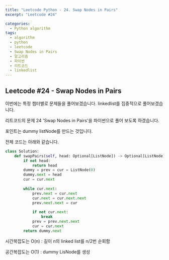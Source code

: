```yaml
---
title: "Leetcode Python - 24. Swap Nodes in Pairs"
excerpt: "Leetcode #24"

categories:
  - Python algorithm
tags:
  - algorithm
  - python
  - leetcode
  - Swap Nodes in Pairs
  - 알고리즘
  - 파이썬
  - 리트코드
  - linkedlist
---
```


## Leetcode #24 - Swap Nodes in Pairs

이번에는 특정 챕터별로 문제들을 풀어보겠습니다.
linkedlist를 집중적으로 풀어보겠습니다.

리트코드의 문제 24 'Swap Nodes in Pairs'을 파이썬으로 풀어 보도록 하겠습니다. 

포인트는 dummy listNode를 만드는 것입니다.

전체 코드는 아래와 같습니다.
```python
class Solution:
    def swapPairs(self, head: Optional[ListNode]) -> Optional[ListNode]:
        if not head:
            return head
        dummy = prev = cur = ListNode(0)
        dummy.next = head
        cur = cur.next
        
        while cur.next:
            prev.next = cur.next
            cur.next = cur.next.next
            prev.next.next = cur
            
            if not cur.next:
                break
            prev = prev.next.next
            cur = cur.next
        return dummy.next
```

시간복잡도는 O(n) : 길이 n의 linked list를 n/2번 순회함

공간복잡도는 O(1) : dummy LisNode를 생성